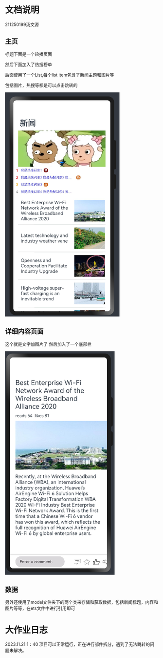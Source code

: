 # 文档说明
211250199汤文源

## 主页
标题下面是一个轮播页面

然后下面加入了热搜榜单

后面使用了一个List,每个list item包含了新闻主题和图片等

包括图片，热搜等都是可以点击跳转的

![](imags/f1.png)

## 详细内容页面

这个就是文字加图片了
然后加入了一个底部栏

![](imags/f2.png)

## 数据

另外还使用了model文件夹下的两个类来存储和获取数据，包括新闻标题，内容和图片等等，在ets文件中进行引用即可


# 大作业日志

2023.11.21 1：40 项目可以正常运行，正在进行部件拆分，遇到了无法跳转的问题未解决。